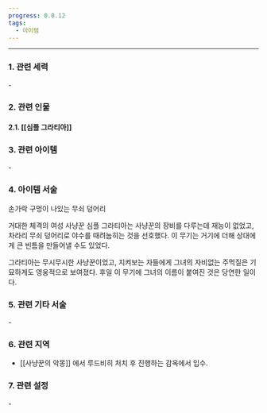 ```yaml
---
progress: 0.0.12
tags:
  - 아이템
---
```

---
### 1. 관련 세력 
\-

### 2. 관련 인물
#### 2.1. [[심플 그라티아]]

### 3. 관련 아이템
\-

### 4. 아이템 서술
손가락 구멍이 나있는 무쇠 덩어리  
  
거대한 체격의 여성 사냥꾼 심플 그라티아는 사냥꾼의 장비를 다루는데 재능이 없었고, 차라리 무쇠 덩어리로 야수를 때려눕히는 것을 선호했다. 이 무기는 거기에 더해 상대에게 큰 빈틈을 만들어낼 수도 있었다.  
  
그라티아는 무시무시한 사냥꾼이었고, 지켜보는 자들에게 그녀의 자비없는 주먹질은 기묘하게도 영웅적으로 보여졌다. 후일 이 무기에 그녀의 이름이 붙여진 것은 당연한 일이다.

### 5. 관련 기타 서술
\-

### 6. 관련 지역
- [[사냥꾼의 악몽]] 에서 루드비히 처치 후 진행하는 감옥에서 입수.

### 7. 관련 설정
\-